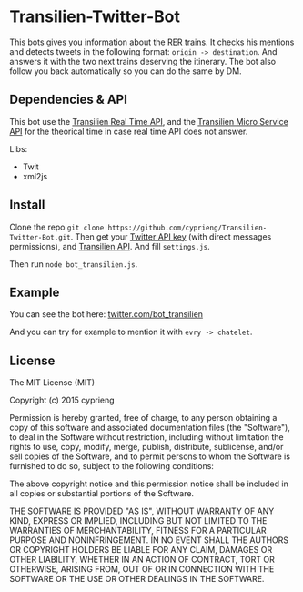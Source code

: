# Transilien-Twitter-Bot
This bots gives you information about the [RER trains](https://en.wikipedia.org/wiki/R%C3%A9seau_Express_R%C3%A9gional).
It checks his mentions and detects tweets in the following format: `origin -> destination`. And answers it with the two next trains deserving the itinerary. The bot also follow you back automatically so you can do the same by DM.

## Dependencies & API
This bot use the [Transilien Real Time API](https://ressources.data.sncf.com/explore/dataset/api-temps-reel-transilien/), and the [Transilien Micro Service API](https://ressources.data.sncf.com/explore/dataset/sncf-micro-services/) for the theorical time in case real time API does not answer.

Libs:
* Twit
* xml2js

## Install
Clone the repo `git clone https://github.com/cyprieng/Transilien-Twitter-Bot.git`.
Then get your [Twitter API key](https://apps.twitter.com/) (with direct messages permissions), and [Transilien API](https://ressources.data.sncf.com/explore/dataset/api-temps-reel-transilien/). And fill `settings.js`.

Then run `node bot_transilien.js`.

## Example
You can see the bot here: [twitter.com/bot_transilien](https://twitter.com/bot_transilien)

And you can try for example to mention it with `evry -> chatelet`.

## License
The MIT License (MIT)

Copyright (c) 2015 cyprieng

Permission is hereby granted, free of charge, to any person obtaining a copy
of this software and associated documentation files (the "Software"), to deal
in the Software without restriction, including without limitation the rights
to use, copy, modify, merge, publish, distribute, sublicense, and/or sell
copies of the Software, and to permit persons to whom the Software is
furnished to do so, subject to the following conditions:

The above copyright notice and this permission notice shall be included in
all copies or substantial portions of the Software.

THE SOFTWARE IS PROVIDED "AS IS", WITHOUT WARRANTY OF ANY KIND, EXPRESS OR
IMPLIED, INCLUDING BUT NOT LIMITED TO THE WARRANTIES OF MERCHANTABILITY,
FITNESS FOR A PARTICULAR PURPOSE AND NONINFRINGEMENT. IN NO EVENT SHALL THE
AUTHORS OR COPYRIGHT HOLDERS BE LIABLE FOR ANY CLAIM, DAMAGES OR OTHER
LIABILITY, WHETHER IN AN ACTION OF CONTRACT, TORT OR OTHERWISE, ARISING FROM,
OUT OF OR IN CONNECTION WITH THE SOFTWARE OR THE USE OR OTHER DEALINGS IN
THE SOFTWARE.

